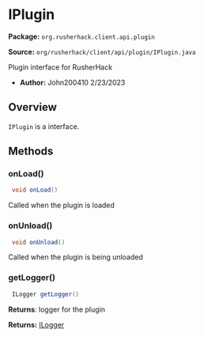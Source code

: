 # IPlugin

**Package:** `org.rusherhack.client.api.plugin`

**Source:** `org/rusherhack/client/api/plugin/IPlugin.java`

Plugin interface for RusherHack
* **Author:** John200410 2/23/2023



## Overview

`IPlugin` is a interface.

## Methods

### onLoad()

```java
 void onLoad()
```

Called when the plugin is loaded

### onUnload()

```java
 void onUnload()
```

Called when the plugin is being unloaded

### getLogger()

```java
 ILogger getLogger()
```

**Returns**: logger for the plugin



**Returns:** [ILogger](/core/logging/ILogger.md)

